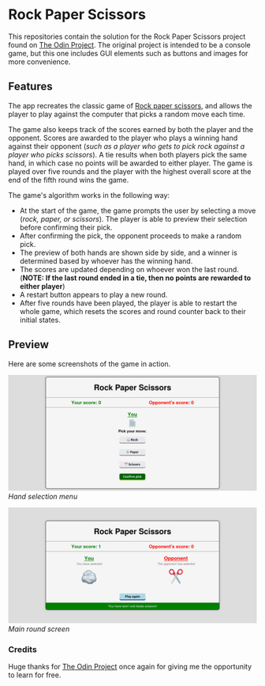 # Rock Paper Scissors

This repositories contain the solution for the Rock Paper Scissors project found on [The Odin Project](https://www.theodinproject.com/lessons/foundations-rock-paper-scissors). The original project is intended to be a console game, but this one includes GUI elements such as buttons and images for more convenience.

## Features

The app recreates the classic game of [Rock paper scissors](https://en.wikipedia.org/wiki/Rock_paper_scissors), and allows the player to play against the computer that picks a random move each time.

The game also keeps track of the scores earned by both the player and the opponent. Scores are awarded to the player who plays a winning hand against their opponent (*such as a player who gets to pick rock against a player who picks scissors*). A tie results when both players pick the same hand, in which case no points will be awarded to either player. The game is played over five rounds and the player with the highest overall score at the end of the fifth round wins the game.

The game's algorithm works in the following way:

+ At the start of the game, the game prompts the user by selecting a move (*rock, paper, or scissors*). The player is able to preview their selection before confirming their pick.
+ After confirming the pick, the opponent proceeds to make a random pick.
+ The preview of both hands are shown side by side, and a winner is determined based by whoever has the winning hand.
+ The scores are updated depending on whoever won the last round. (**NOTE: If the last round ended in a tie, then no points are rewarded to either player**)
+ A restart button appears to play a new round.
+ After five rounds have been played, the player is able to restart the whole game, which resets the scores and round counter back to their initial states.

## Preview

Here are some screenshots of the game in action.

![Hand selection menu](preview/preview1.png)
*Hand selection menu*

![Main round screen](preview/preview2.png)
*Main round screen*

### Credits

Huge thanks for [The Odin Project](https://www.theodinproject.com/) once again for giving me the opportunity to learn for free.
